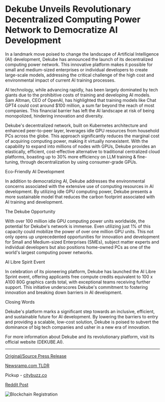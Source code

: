 # Dekube Unveils Revolutionary Decentralized Computing Power Network to Democratize AI Development

In a landmark move poised to change the landscape of Artificial Intelligence (AI) development, Dekube has announced the launch of its decentralized computing power network. This innovative platform makes it possible for small and medium-sized enterprises or individual developers to create large-scale models, addressing the critical challenge of the high cost and environmental impact of current AI training processes.

AI technology, while advancing rapidly, has been largely dominated by tech giants due to the prohibitive costs of training and developing AI models. Sam Altman, CEO of OpenAI, has highlighted that training models like Chat GPT4 could cost around $100 million, a sum far beyond the reach of most companies. This financial barrier has left the AI landscape at risk of being monopolized, hindering innovation and diversity.

Dekube's decentralized network, built on Kubernetes architecture and enhanced peer-to-peer layer, leverages idle GPU resources from household PCs across the globe. This approach significantly reduces the marginal cost of acquiring computing power, making it virtually nonexistent. With the capability to expand into millions of nodes with GPUs, Dekube provides an elastically, efficient, cost-effective alternative to traditional centralized cloud platforms, boasting up to 30% more efficiency on LLM training & fine-tuning, through decentralization by using consumer-grade GPUs.

 

 Eco-Friendly AI Development

In addition to democratizing AI, Dekube addresses the environmental concerns associated with the extensive use of computing resources in AI development. By utilizing idle GPU computing power, Dekube presents a more sustainable model that reduces the carbon footprint associated with AI training and development.

The Dekube Opportunity

With over 100 million idle GPU computing power units worldwide, the potential for Dekube's network is immense. Even utilizing just 1% of this capacity could mobilize the power of over one million GPU units. This not only opens up unprecedented opportunities for innovation and development for Small and Medium-sized Enterprises (SMEs), subject matter experts and individual developers but also positions home-owned PCs as one of the world's largest computing power networks.

AI Libre Spirit Event

In celebration of its pioneering platform, Dekube has launched the AI Libre Sprint event, offering applicants free compute credits equivalent to 100 x A100 80G graphics cards total, with exceptional teams receiving further support. This initiative underscores Dekube's commitment to fostering innovation and breaking down barriers in AI development.

Closing Words

Dekube's platform marks a significant step towards an inclusive, efficient, and sustainable future for AI development. By lowering the barriers to entry and providing a scalable, low-cost solution, Dekube is poised to subvert the dominance of big tech companies and usher in a new era of innovation.

For more information about Dekube and its revolutionary platform, visit its official website (DEKUBE.AI). 

---

[Original/Source Press Release](https://blockchainwire.io/press-release/dekube-unveils-revolutionary-decentralized-computing-power-network-to-democratize-ai-development)
                    

[Newsramp.com TLDR](https://newsramp.com/curated-news/dekube-launches-decentralized-computing-power-network-for-ai-development/980df98ad87cd4a18fb12b797f87d706) 


Pickup - [citybuzz.co](https://citybuzz.co/2024/03/12/dekube-unleashes-decentralized-computing-power-for-democratized-ai-development)
 



[Reddit Post](https://www.reddit.com/r/technology_press/comments/1bd2xux/dekube_launches_decentralized_computing_power/) 



![Blockchain Registration](https://cdn.newsramp.app/blockchainwire/qrcode/243/12/barn4UDA.webp)